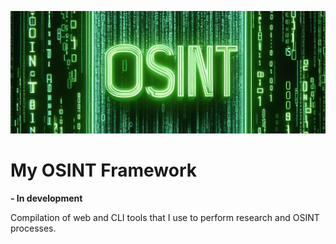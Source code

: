 ![header](./img/OSINT-2.jpg)

# My OSINT Framework

**- In development**

Compilation of web and CLI tools that I use to perform research and OSINT processes.

